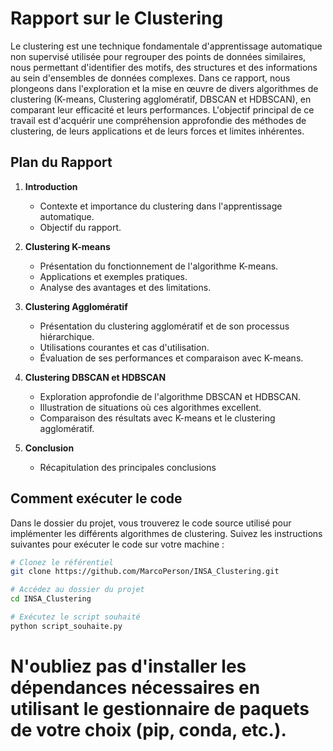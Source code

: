 # Rapport sur le Clustering

Le clustering est une technique fondamentale d'apprentissage automatique non supervisé utilisée pour regrouper des points de données similaires, nous permettant d'identifier des motifs, des structures et des informations au sein d'ensembles de données complexes. Dans ce rapport, nous plongeons dans l'exploration et la mise en œuvre de divers algorithmes de clustering (K-means, Clustering agglomératif, DBSCAN et HDBSCAN), en comparant leur efficacité et leurs performances. L'objectif principal de ce travail est d'acquérir une compréhension approfondie des méthodes de clustering, de leurs applications et de leurs forces et limites inhérentes.

## Plan du Rapport

1. **Introduction**
   - Contexte et importance du clustering dans l'apprentissage automatique.
   - Objectif du rapport.

2. **Clustering K-means**
   - Présentation du fonctionnement de l'algorithme K-means.
   - Applications et exemples pratiques.
   - Analyse des avantages et des limitations.

3. **Clustering Agglomératif**
   - Présentation du clustering agglomératif et de son processus hiérarchique.
   - Utilisations courantes et cas d'utilisation.
   - Évaluation de ses performances et comparaison avec K-means.

4. **Clustering DBSCAN et HDBSCAN**
   - Exploration approfondie de l'algorithme DBSCAN et HDBSCAN.
   - Illustration de situations où ces algorithmes excellent.
   - Comparaison des résultats avec K-means et le clustering agglomératif.

5. **Conclusion**
   - Récapitulation des principales conclusions

## Comment exécuter le code

Dans le dossier du projet, vous trouverez le code source utilisé pour implémenter les différents algorithmes de clustering. Suivez les instructions suivantes pour exécuter le code sur votre machine :

```bash
# Clonez le référentiel
git clone https://github.com/MarcoPerson/INSA_Clustering.git

# Accédez au dossier du projet
cd INSA_Clustering

# Exécutez le script souhaité
python script_souhaite.py
```

# N'oubliez pas d'installer les dépendances nécessaires en utilisant le gestionnaire de paquets de votre choix (pip, conda, etc.).